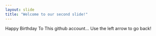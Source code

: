 ```yaml
---
layout: slide
title: "Welcome to our second slide!"
---
```

Happy Birthday To This github account...
Use the left arrow to go back!
